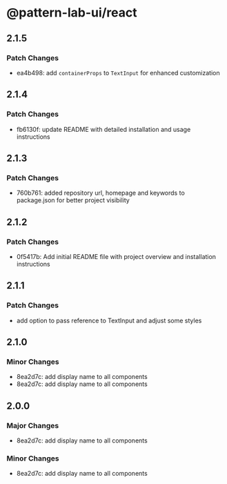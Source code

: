 # @pattern-lab-ui/react

## 2.1.5

### Patch Changes

- ea4b498: add `containerProps` to `TextInput` for enhanced customization

## 2.1.4

### Patch Changes

- fb6130f: update README with detailed installation and usage instructions

## 2.1.3

### Patch Changes

- 760b761: added repository url, homepage and keywords to package.json for better project visibility

## 2.1.2

### Patch Changes

- 0f5417b: Add initial README file with project overview and installation instructions

## 2.1.1

### Patch Changes

- add option to pass reference to TextInput and adjust some styles

## 2.1.0

### Minor Changes

- 8ea2d7c: add display name to all components
- 8ea2d7c: add display name to all components

## 2.0.0

### Major Changes

- 8ea2d7c: add display name to all components

### Minor Changes

- 8ea2d7c: add display name to all components

